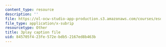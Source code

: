 ```yaml
---
content_type: resource
description: ''
file: https://ol-ocw-studio-app-production.s3.amazonaws.com/courses/esd-290-special-topics-in-supply-chain-management-spring-2005/845705f423fe572ebdb52167ed8b463b_b9X0osuciZI.vtt
file_type: application/x-subrip
resourcetype: Other
title: 3play caption file
uid: 845705f4-23fe-572e-bdb5-2167ed8b463b
---
```

